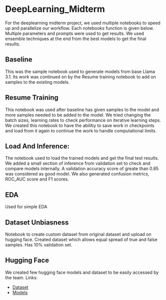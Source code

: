 # DeepLearning_Midterm

For the deeplearning midterm project, we used multiple notebooks to speed up and parallelize our workflow. Each notebooks function is given below. Multiple parameters and prompts were used to get results. We used ensemble techniques at the end from the best models to get the final results.


## Baseline
This was the sample notebook used to generate models from base Llama 3.1. Its work was continued on by the Resume training notebook to add on samples to the existing models.


## Resume Training
This notebook was used after baseline has given samples to the model and more samples needed to be added to the model. We tried changing the batch sizes, learning rates to check performance on iterative learning steps. We created this notebook to have the abilitiy to save work in checkpoints and load from it again to continue the work to handle computational limits.


## Load And Inference:
The notebook used to load the trained models and get the final test results. We added a small section of inference from validation set to check and compare models internally. A validation accuracy score of greate than 0.85 was considered as good model. We also generated confusion metrics, ROC_AUC score and F1 scores.

## EDA
Used for simple EDA

## Dataset Unbiasness
Notebook to create custom dataset from original dataset and upload on hugging face. Created dataset which allows equal spread of true and false samples. Has 10% validation set.

## Hugging Face
We created few hugging face models and dataset to be easily accessed by the team. 
Links: 
 - [Dataset](https://huggingface.co/datasets/LinNY-DLM/train_dataset)
 - [Models](https://huggingface.co/LinNY-DLM/mixedprompting-88200)
